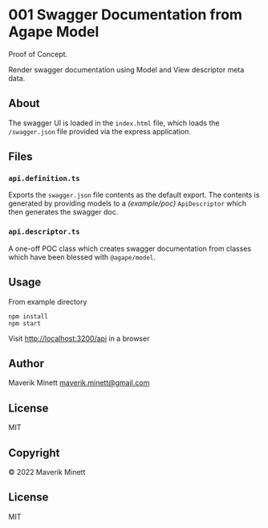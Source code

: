 # 001 Swagger Documentation from Agape Model

Proof of Concept.

Render swagger documentation using Model and View descriptor
meta data.

## About

The swagger UI is loaded in the `index.html` file, which loads the
`/swagger.json` file provided via the express application.

## Files

### `api.definition.ts`

Exports the `swagger.json` file contents as the default export. The contents
is generated by providing models to a _(example/poc)_ `ApiDescriptor` which
then generates the swagger doc.

### `api.descriptor.ts`

A one-off POC class which creates swagger documentation from classes which
have been blessed with `@agape/model`.

## Usage

From example directory

```shell
npm install
npm start
```

Visit [http://localhost:3200/api](http://localhost:3200/api) in a browser

## Author

Maverik Minett  maverik.minett@gmail.com

## License

MIT

## Copyright

© 2022 Maverik Minett

## License

MIT